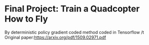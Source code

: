 # Final Project: Train a Quadcopter How to Fly
By deterministic policy gradient coded method coded in Tensorflow /t
Original paper:https://arxiv.org/pdf/1509.02971.pdf
